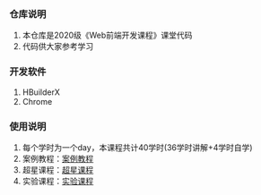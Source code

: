 ﻿### 仓库说明
1. 本仓库是2020级《Web前端开发课程》课堂代码
2. 代码供大家参考学习
### 开发软件
1. HBuilderX
2. Chrome
### 使用说明
1. 每个学时为一个day，本课程共计40学时(36学时讲解+4学时自学)
2. 案例教程：[案例教程](https://www.kancloud.cn/pzhlan/webfontcase/2651296)
3. 超星课程：[超星课程](https://mooc1.chaoxing.com/course/222729413.html)
4. 实验课程：[实验课程](https://mooc1.chaoxing.com/course/221774475.html)